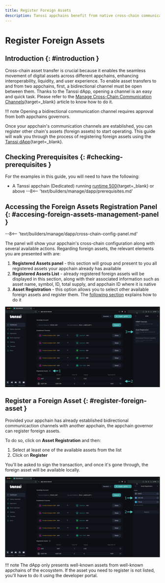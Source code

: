```yaml
---
title: Register Foreign Assets
description: Tanssi appchains benefit from native cross-chain communication, enabling smooth and fast token transfers between the token’s native chain and other chains.
---
```


# Register Foreign Assets

## Introduction {: #introduction }

Cross-chain asset transfer is crucial because it enables the seamless movement of digital assets across different appchains, enhancing interoperability, liquidity, and user experience. To enable asset transfers to and from two appchains, first, a bidirectional channel must be open between them. Thanks to the Tanssi dApp, opening a channel is an easy and quick task. Please refer to the [Manage Cross-Chain Communication Channels](/builders/manage/dapp/xcm-channels/){target=\_blank} article to know how to do it.

!!! note
    Opening a bidirectional communication channel requires approval from both appchains governors.

Once your appchain's communication channels are established, you can register other chain's assets (foreign assets) to start operating. This guide will walk you through the process of registering foreign assets using the [Tanssi dApp](https://apps.tanssi.network){target=\_blank}.

## Checking Prerequisites {: #checking-prerequisites }

For the examples in this guide, you will need to have the following:

- A Tanssi appchain (Dedicated) running [runtime 500](https://github.com/moondance-labs/tanssi/releases/tag/runtime-500){target=\_blank} or above
--8<-- 'text/builders/manage/dapp/prerequisites.md'

## Accessing the Foreign Assets Registration Panel {: #accesing-foreign-assets-management-panel }

--8<-- 'text/builders/manage/dapp/cross-chain-config-panel.md'

The panel will show your appchain's cross-chain configuration along with several available actions. Regarding foreign assets, the relevant elements you are presented with are:

1. **Registered Assets panel** - this section will group and present to you all registered assets your appchain already has available
2. **Registered Assets List** - already registered foreign assets will be displayed in this section, along with their associated information such as asset name, symbol, ID, total supply, and appchain ID where it is native
3. **Asset Registration** - this option allows you to select other available foreign assets and register them. The [following section](#register-foreign-asset) explains how to do it

![The cross-chain management panel](/images/builders/manage/dapp/register-foreign-assets/register-foreign-assets-1.webp)

## Register a Foreign Asset {: #register-foreign-asset }

Provided your appchain has already established bidirectional communicaction channels with another appchain, the appchain governor can register foreign assets.

To do so, click on **Asset Registration** and then:

1. Select at least one of the available assets from the list
2. Click on **Register**

You'll be asked to sign the transaction, and once it's gone through, the foreign asset will be available locally. 

![Asset registration](/images/builders/manage/dapp/register-foreign-assets/register-foreign-assets-2.webp)

!!! note
    The dApp only presents well-known assets from well-known appchains of the ecosystem. If the asset you need to register is not listed, you'll have to do it using the developer portal.